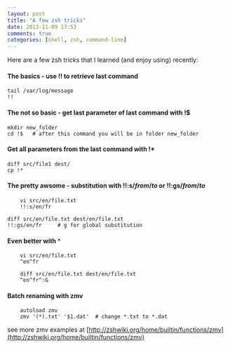 ```yaml
---
layout: post
title: "A few zsh tricks"
date: 2013-11-09 17:53
comments: true
categories: [shell, zsh, command-line] 
---
```

Here are a few zsh tricks that I learned (and enjoy using) recently:

#### The basics - use !! to retrieve last command
```
tail /var/log/message
!!
```
#### The not so basic - get last parameter of last command with !$
```
mkdir new_folder
cd !$	# after this command you will be in folder new_folder
```

#### Get all parameters from the last command with !*
```
diff src/file1 dest/
cp !*
```

#### The pretty awsome - substitution with !!:s/_from_/_to_ or !!:gs/_from_/_to_
```
	vi src/en/file.txt
	!!:s/en/fr
```
	diff src/en/file.txt dest/en/file.txt
	!!:gs/en/fr		# g for global substitution

#### Even better with ^
```
	vi src/en/file.txt
	^en^fr

	diff src/en/file.txt dest/en/file.txt
	^en^fr^:G	
```

#### Batch renaming with zmv
```
	autoload zmv
	zmv '(*).txt' '$1.dat'	# change *.txt to *.dat
```
see more zmv examples at [http://zshwiki.org/home/builtin/functions/zmv](http://zshwiki.org/home/builtin/functions/zmv)
